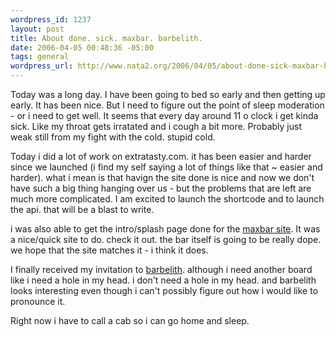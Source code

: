 ```yaml
--- 
wordpress_id: 1237
layout: post
title: About done. sick. maxbar. barbelith.
date: 2006-04-05 00:48:36 -05:00
tags: general
wordpress_url: http://www.nata2.org/2006/04/05/about-done-sick-maxbar-barbelith/
---
```

Today was a long day. I have been going to bed so early and then getting up early. It has been nice. But I need to figure out the point of sleep moderation - or i need to get well. It seems that every day around 11 o clock i get kinda sick. Like my throat gets irratated and i cough a bit more. Probably just weak still from my fight with the cold. stupid cold.

Today i did a lot of work on extratasty.com. it has been easier and harder since we launched (i find my self saying a lot of things like that ~ easier and harder). what i mean is that havign the site done is nice and now we don't have such a big thing hanging over us - but the problems that are left are much more complicated. I am excited to launch the shortcode and to launch the api. that will be a blast to write.

i was also able to get the intro/splash page done for the <a href="http://www.maxbarchicago.com">maxbar site</a>. It was a nice/quick site to do. check it out. the bar itself is going to be really dope. we hope that the site matches it - i think it does.

I finally received my invitation to <a href="http://barbelith.com">barbelith</a>. although i need another board like i need a hole in my head. i don't need a hole in my head. and barbelith looks interesting even though i can't possibly figure out how i would like to pronounce it.

Right now i have to call a cab so i can go home and sleep.
